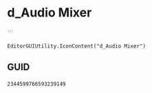 # d_Audio Mixer
![](/img/d_Audio%20Mixer.png)

``` CSharp
EditorGUIUtility.IconContent("d_Audio Mixer")
```
## GUID
```
2344599766593239149
```

